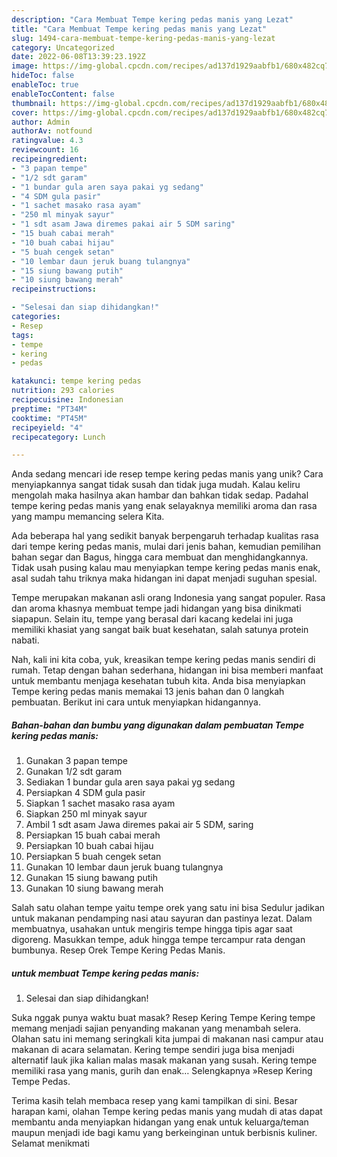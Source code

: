 ```yaml
---
description: "Cara Membuat Tempe kering pedas manis yang Lezat"
title: "Cara Membuat Tempe kering pedas manis yang Lezat"
slug: 1494-cara-membuat-tempe-kering-pedas-manis-yang-lezat
category: Uncategorized
date: 2022-06-08T13:39:23.192Z
image: https://img-global.cpcdn.com/recipes/ad137d1929aabfb1/680x482cq70/tempe-kering-pedas-manis-foto-resep-utama.jpg
hideToc: false
enableToc: true
enableTocContent: false
thumbnail: https://img-global.cpcdn.com/recipes/ad137d1929aabfb1/680x482cq70/tempe-kering-pedas-manis-foto-resep-utama.jpg
cover: https://img-global.cpcdn.com/recipes/ad137d1929aabfb1/680x482cq70/tempe-kering-pedas-manis-foto-resep-utama.jpg
author: Admin
authorAv: notfound
ratingvalue: 4.3
reviewcount: 16
recipeingredient:
- "3 papan tempe"
- "1/2 sdt garam"
- "1 bundar gula aren saya pakai yg sedang"
- "4 SDM gula pasir"
- "1 sachet masako rasa ayam"
- "250 ml minyak sayur"
- "1 sdt asam Jawa diremes pakai air 5 SDM saring"
- "15 buah cabai merah"
- "10 buah cabai hijau"
- "5 buah cengek setan"
- "10 lembar daun jeruk buang tulangnya"
- "15 siung bawang putih"
- "10 siung bawang merah"
recipeinstructions:

- "Selesai dan siap dihidangkan!"
categories:
- Resep
tags:
- tempe
- kering
- pedas

katakunci: tempe kering pedas 
nutrition: 293 calories
recipecuisine: Indonesian
preptime: "PT34M"
cooktime: "PT45M"
recipeyield: "4"
recipecategory: Lunch

---
```





Anda sedang mencari ide resep tempe kering pedas manis yang unik? Cara menyiapkannya sangat tidak susah dan tidak juga mudah. Kalau keliru mengolah maka hasilnya akan hambar dan bahkan tidak sedap. Padahal tempe kering pedas manis yang enak selayaknya memiliki aroma dan rasa yang mampu memancing selera Kita.





Ada beberapa hal yang sedikit banyak berpengaruh terhadap kualitas rasa dari tempe kering pedas manis, mulai dari jenis bahan, kemudian pemilihan bahan segar dan Bagus, hingga cara membuat dan menghidangkannya. Tidak usah pusing kalau mau menyiapkan tempe kering pedas manis enak,      asal sudah tahu triknya maka hidangan ini dapat menjadi suguhan spesial.














Tempe merupakan makanan asli orang Indonesia yang sangat populer. Rasa dan aroma khasnya membuat tempe jadi hidangan yang bisa dinikmati siapapun. Selain itu, tempe yang berasal dari kacang kedelai ini juga memiliki khasiat yang sangat baik buat kesehatan, salah satunya protein nabati.






Nah, kali ini kita coba, yuk, kreasikan tempe kering pedas manis sendiri di rumah. Tetap dengan bahan sederhana, hidangan ini bisa memberi manfaat untuk membantu menjaga kesehatan tubuh kita. Anda bisa menyiapkan Tempe kering pedas manis memakai 13 jenis bahan dan 0 langkah pembuatan. Berikut ini cara untuk menyiapkan hidangannya.

<!--inarticleads1-->

##### Bahan-bahan dan bumbu yang digunakan dalam pembuatan Tempe kering pedas manis:

1. Gunakan 3 papan tempe
1. Gunakan 1/2 sdt garam
1. Sediakan 1 bundar gula aren saya pakai yg sedang
1. Persiapkan 4 SDM gula pasir
1. Siapkan 1 sachet masako rasa ayam
1. Siapkan 250 ml minyak sayur
1. Ambil 1 sdt asam Jawa diremes pakai air 5 SDM, saring
1. Persiapkan 15 buah cabai merah
1. Persiapkan 10 buah cabai hijau
1. Persiapkan 5 buah cengek setan
1. Gunakan 10 lembar daun jeruk buang tulangnya
1. Gunakan 15 siung bawang putih
1. Gunakan 10 siung bawang merah


Salah satu olahan tempe yaitu tempe orek yang satu ini bisa Sedulur jadikan untuk makanan pendamping nasi atau sayuran dan pastinya lezat. Dalam membuatnya, usahakan untuk mengiris tempe hingga tipis agar saat digoreng. Masukkan tempe, aduk hingga tempe tercampur rata dengan bumbunya. Resep Orek Tempe Kering Pedas Manis. 

<!--inarticleads2-->

#####  untuk membuat Tempe kering pedas manis:


1. Selesai dan siap dihidangkan!

Suka nggak punya waktu buat masak? Resep Kering Tempe Kering tempe memang menjadi sajian penyanding makanan yang menambah selera. Olahan satu ini memang seringkali kita jumpai di makanan nasi campur atau makanan di acara selamatan. Kering tempe sendiri juga bisa menjadi alternatif lauk jika kalian malas masak makanan yang susah. Kering tempe memiliki rasa yang manis, gurih dan enak… Selengkapnya »Resep Kering Tempe Pedas. 

Terima kasih telah membaca resep yang kami tampilkan di sini. Besar harapan kami, olahan Tempe kering pedas manis yang mudah di atas dapat membantu anda menyiapkan hidangan yang enak untuk keluarga/teman maupun menjadi ide bagi kamu yang berkeinginan untuk berbisnis kuliner. Selamat menikmati
